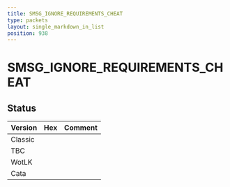 ```yaml
---
title: SMSG_IGNORE_REQUIREMENTS_CHEAT
type: packets
layout: single_markdown_in_list
position: 938
---
```


# SMSG_IGNORE_REQUIREMENTS_CHEAT

## Status

Version | Hex | Comment
---------- | ---------- | ---------- 
Classic |  |  
TBC |  |  
WotLK |  |  
Cata |  |  
